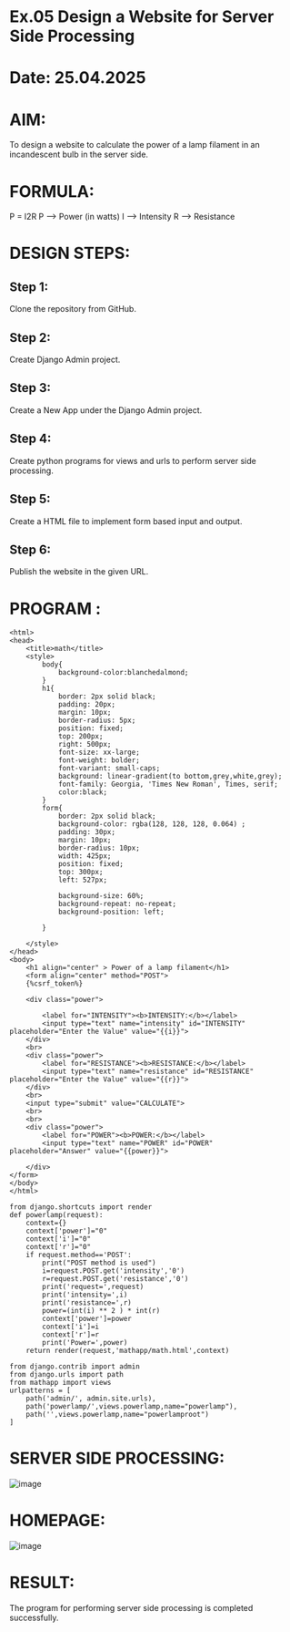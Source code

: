 # Ex.05 Design a Website for Server Side Processing
# Date: 25.04.2025
# AIM:
To design a website to calculate the power of a lamp filament in an incandescent bulb in the server side.

# FORMULA:
P = I2R
P --> Power (in watts)
 I --> Intensity
 R --> Resistance

# DESIGN STEPS:
## Step 1:
Clone the repository from GitHub.

## Step 2:
Create Django Admin project.

## Step 3:
Create a New App under the Django Admin project.

## Step 4:
Create python programs for views and urls to perform server side processing.

## Step 5:
Create a HTML file to implement form based input and output.

## Step 6:
Publish the website in the given URL.

# PROGRAM :
```
<html>
<head>
    <title>math</title>
    <style>
        body{
            background-color:blanchedalmond;
        }
        h1{
            border: 2px solid black;
            padding: 20px;
            margin: 10px;
            border-radius: 5px;
            position: fixed;
            top: 200px;
            right: 500px;
            font-size: xx-large;
            font-weight: bolder;
            font-variant: small-caps;
            background: linear-gradient(to bottom,grey,white,grey);
            font-family: Georgia, 'Times New Roman', Times, serif;
            color:black;
        }
        form{
            border: 2px solid black;
            background-color: rgba(128, 128, 128, 0.064) ;
            padding: 30px;
            margin: 10px;
            border-radius: 10px;
            width: 425px;
            position: fixed;
            top: 300px;
            left: 527px;
   
            background-size: 60%;
            background-repeat: no-repeat;
            background-position: left;
    
        }

    </style>
</head>
<body>
    <h1 align="center" > Power of a lamp filament</h1>
    <form align="center" method="POST">
    {%csrf_token%}
     
    <div class="power">

        <label for="INTENSITY"><b>INTENSITY:</b></label>
        <input type="text" name="intensity" id="INTENSITY" placeholder="Enter the Value" value="{{i}}">
    </div>
    <br>
    <div class="power">
        <label for="RESISTANCE"><b>RESISTANCE:</b></label>
        <input type="text" name="resistance" id="RESISTANCE" placeholder="Enter the Value" value="{{r}}">
    </div>
    <br>
    <input type="submit" value="CALCULATE">
    <br>
    <br>
    <div class="power">
        <label for="POWER"><b>POWER:</b></label>
        <input type="text" name="POWER" id="POWER" placeholder="Answer" value="{{power}}">
        
    </div>
</form>
</body>
</html>
```
```
from django.shortcuts import render
def powerlamp(request): 
    context={} 
    context['power']="0" 
    context['i']="0" 
    context['r']="0" 
    if request.method=='POST': 
        print("POST method is used")
        i=request.POST.get('intensity','0')
        r=request.POST.get('resistance','0')
        print('request=',request) 
        print('intensity=',i) 
        print('resistance=',r) 
        power=(int(i) ** 2 ) * int(r) 
        context['power']=power
        context['i']=i
        context['r']=r 
        print('Power=',power) 
    return render(request,'mathapp/math.html',context)
```
```
from django.contrib import admin 
from django.urls import path 
from mathapp import views 
urlpatterns = [ 
    path('admin/', admin.site.urls), 
    path('powerlamp/',views.powerlamp,name="powerlamp"),
    path('',views.powerlamp,name="powerlamproot")
]
```
# SERVER SIDE PROCESSING:
![image](https://github.com/user-attachments/assets/66cac51b-ddfd-493f-922d-14a70acdb03f)

# HOMEPAGE:
![image](https://github.com/user-attachments/assets/0584ff6c-4703-4a04-ac53-f7b6b423436d)

# RESULT:
The program for performing server side processing is completed successfully.

